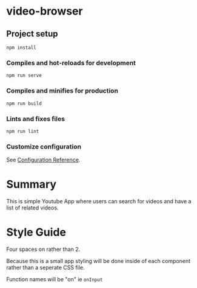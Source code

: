 # video-browser

## Project setup
```
npm install
```

### Compiles and hot-reloads for development
```
npm run serve
```

### Compiles and minifies for production
```
npm run build
```

### Lints and fixes files
```
npm run lint
```

### Customize configuration
See [Configuration Reference](https://cli.vuejs.org/config/).


# Summary
This is simple Youtube App where users can search for videos and have a list of related videos.

# Style Guide
Four spaces on rather than 2.

Because this is a small app styling will be done inside of each component rather than a seperate CSS file. 

Function names will be "on" ie `onInput`
